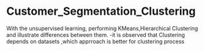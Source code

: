 # Customer_Segmentation_Clustering
With the unsupervised learning, performing KMeans,Hierarchical Clustering and illustrate differences between  them.
-it is observed that Clustering depends on datasets ,which apprroach is better for clustering process
